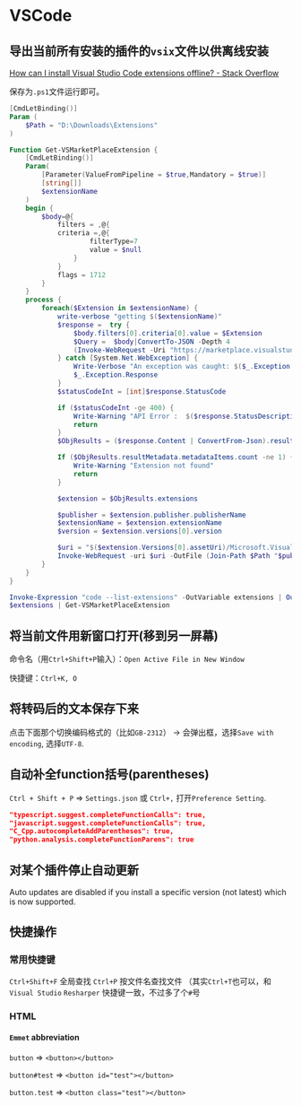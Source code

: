 # VSCode

## 导出当前所有安装的插件的`vsix`文件以供离线安装

[How can I install Visual Studio Code extensions offline? - Stack Overflow](https://stackoverflow.com/questions/37071388/how-can-i-install-visual-studio-code-extensions-offline)

保存为`.ps1`文件运行即可。

```powershell
[CmdLetBinding()]
Param (
    $Path = "D:\Downloads\Extensions"
)

Function Get-VSMarketPlaceExtension {
    [CmdLetBinding()]
    Param(
        [Parameter(ValueFromPipeline = $true,Mandatory = $true)]
        [string[]]
        $extensionName
    )
    begin {
        $body=@{
            filters = ,@{
            criteria =,@{
                    filterType=7
                    value = $null
                }
            }
            flags = 1712
        }
    }
    process {
        foreach($Extension in $extensionName) {
            write-verbose "getting $($extensionName)"
            $response =  try {
                $body.filters[0].criteria[0].value = $Extension
                $Query =  $body|ConvertTo-JSON -Depth 4
                (Invoke-WebRequest -Uri "https://marketplace.visualstudio.com/_apis/public/gallery/extensionquery?api-version=6.0-preview" -ErrorAction Stop -Body $Query -Method Post -ContentType "application/json")
            } catch [System.Net.WebException] {
                Write-Verbose "An exception was caught: $($_.Exception.Message)"
                $_.Exception.Response
            }
            $statusCodeInt = [int]$response.StatusCode

            if ($statusCodeInt -ge 400) {
                Write-Warning "API Error :  $($response.StatusDescription)"
                return
            }
            $ObjResults = ($response.Content | ConvertFrom-Json).results

            If ($ObjResults.resultMetadata.metadataItems.count -ne 1) {
                Write-Warning "Extension not found"
                return
            }

            $extension = $ObjResults.extensions

            $publisher = $extension.publisher.publisherName
            $extensionName = $extension.extensionName
            $version = $extension.versions[0].version

            $uri = "$($extension.Versions[0].assetUri)/Microsoft.VisualStudio.Services.VSIXPackage"
            Invoke-WebRequest -uri $uri -OutFile (Join-Path $Path "$publisher.$extensionName.$version.VSIX")
        }
    }
}

Invoke-Expression "code --list-extensions" -OutVariable extensions | Out-Null
$extensions | Get-VSMarketPlaceExtension
```

## 将当前文件用新窗口打开(移到另一屏幕)

命令名（用`Ctrl+Shift+P`输入）：`Open Active File in New Window`

快捷键：`Ctrl+K, O`

## 将转码后的文本保存下来

点击下面那个切换编码格式的（比如`GB-2312`） → 会弹出框，选择`Save with encoding`, 选择`UTF-8`.

## 自动补全function括号(parentheses)

`Ctrl + Shift + P` => `Settings.json` 或 `Ctrl+,` 打开`Preference Setting`.

```json
"typescript.suggest.completeFunctionCalls": true,
"javascript.suggest.completeFunctionCalls": true,
"C_Cpp.autocompleteAddParentheses": true,
"python.analysis.completeFunctionParens": true
```

## 对某个插件停止自动更新

Auto updates are disabled if you install a specific version (not latest) which is now supported.

## 快捷操作

### 常用快捷键

`Ctrl+Shift+F` 全局查找
`Ctrl+P` 按文件名查找文件 （其实`Ctrl+T`也可以，和 `Visual Studio` `Resharper` 快捷键一致，不过多了个`#`号

### HTML

#### `Emmet` abbreviation

`button` => `<button></button>`

`button#test` => `<button id="test"></button>`

`button.test` => `<button class="test"></button>`



